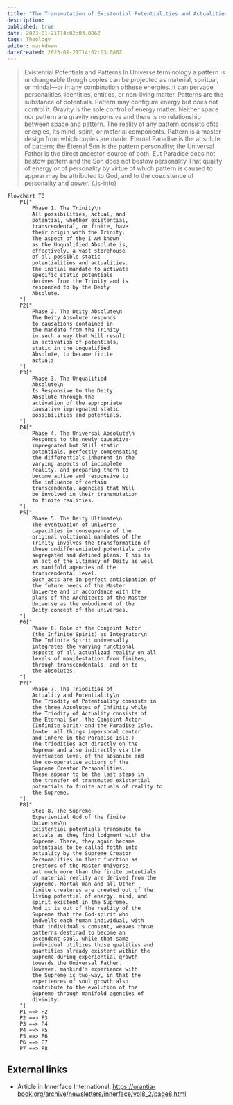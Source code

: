 ```yaml
---
title: "The Transmutation of Existential Potentialities and Actualities to the Finite Level of Reality"
description:
published: true
date: 2023-01-21T14:02:03.086Z
tags: Theology
editor: markdown
dateCreated: 2023-01-21T14:02:03.086Z
---
```


> Existential Potentials and Patterns In Universe terminology a pattern is unchangeable though copies can be projected as material, spiritual, or mindal—or in any combination ofthese energies. It can pervade personalities, identities, entities, or non-living matter. Patterns are the substance of potentials. Pattern may configure energy but does not control it. Gravity is the sole control of energy matter. Neither space nor pattern are gravity responsive and there is no relationship between space and pattern. The reality of any pattern consists ofits energies, its mind, spirit, or material components. Pattern is a master design from which copies are made. Eternal Paradise is the absolute of pattern; the Eternal Son is the pattern personality; the Universal Father is the direct ancestor-source of both. Eut Paradise does not bestow pattern and the Son does not bestow personality That quality of energy or of personality by virtue of which pattern is caused to appear may be attributed to God, and to the coexistence of personality and power.
{.is-info}

```mermaid
flowchart TB
    P1["
        Phase 1. The Trinity\n
        All possibilities, actual, and
        potential, whether existential,
        transcendental, or finite, have
        their origin with the Trinity.
        The aspect of the I AM known
        as the Unqualified Absolute is,
        effectively, a vast storehouse
        of all possible static
        potentialities and actualities.
        The initial mandate to activate
        specific static potentials
        derives from the Trinity and is
        responded to by the Deity
        Absolute.
    "]
    P2["
        Phase 2. The Deity Absolute\n
        The Deity Absolute responds
        to causations contained in
        the mandate from the Trinity
        in such a way that Will result
        in activation of potentials,
        static in the Unqualified
        Absolute, to became finite
        actuals
    "]
    P3["
        Phase 3. The Unqualified
        Absolute\n
        Is Responsive to the Deity
        Absolute through the
        activation of the appropriate
        causative impregnated static
        possibilities and potentials.
    "]
    P4["
        Phase 4. The Universal Absolute\n
        Responds to the newly causative-
        impregnated but Still static
        potentials, perfectly compensating
        the differentials inherent in the
        varying aspects of incomplete
        reality, and preparing thern to
        become active and responsive to
        the influence of certain
        transcendental agencies that Will
        be involved in their transmutation
        to finite realities.
    "]
    P5["
        Phase 5. The Deity Ultimate\n
        The eventuation of universe
        capacities in consequence of the
        original volitional mandates of the
        Trinity involves the transformation of
        these undifferentiated potentials into
        segregated and defined plans. T his is
        an act of the Ultimacy of Deity as well
        as manifold agencies of the
        transcendental level.
        Such acts are in perfect anticipation of
        the future needs of the Master
        Universe and in accordance with the
        plans of the Architects of the Master
        Universe as the embodiment of the
        Deity concept of the universes.
    "]
    P6["
        Phase 6. Role of the Conjoint Actor
        (the Infinite Spirit) as Integrator\n
        The Infinite Spirit universally
        integrates the varying functional
        aspects of all actualizad reality on all
        levels of manifestation from finites,
        through transcendentals, and on to
        the absolutes.
    "]
    P7["
        Phase 7. The Triodities of
        Actuality and Potentiality\n
        The Triodity of Potentiality consists in
        the three Absolutes of Infinity while
        the Triodity of Actuality consists of
        the Eternal Son, the Conjoint Actor
        (Infinite Sprit) and the Paradise Isle.
        (note: all things impersonal center
        and inhere in the Paradise Isle.)
        The triodities act directly on the
        Supreme and also indirectly via the
        eventuated level of the absonite and
        the co-operative actions of the
        Supreme Creator Personalities.
        These appear to be the last steps in
        the transfer of transmuted existential
        potentials to finite actuals of reality to
        the Supreme.
    "]
    P8["
        Step 8. The Supreme—
        Experiential God of the finite
        Universes\n
        Existential potentials transmute to
        actuals as they find lodgment with the
        Supreme. There, they again became
        potentials to be callad fotth into
        actuality by the Supreme Creator
        Personalities in their function as
        creators of the Master Universe.
        aut much more than the finite potentials
        of material reality are derived from the
        Supreme. Mortal man and all Other
        finite creatures are created out of the
        living potential of energy, mind, and
        spirit existent in the Supreme.
        And it is out of the reality of the
        Supreme that the God-spirit who
        indwells each human individual, with
        that individual's consent, weaves those
        patterns destinad to become an
        ascendant soul, while that same
        individual utilizes those qualities and
        quantities already existent within the
        Supreme during experiential growth
        towards the Universal Father.
        However, mankind's experience with
        the Supreme is two-way, in that the
        experiences of soul growth also
        contribute to the evolution of the
        Supreme through manifold agencies of
        divinity.
    "]
    P1 ==> P2
    P2 ==> P3
    P3 ==> P4
    P4 ==> P5
    P5 ==> P6
    P6 ==> P7
    P7 ==> P8
```


## External links

* Article in Innerface International: https://urantia-book.org/archive/newsletters/innerface/vol8_2/page8.html
